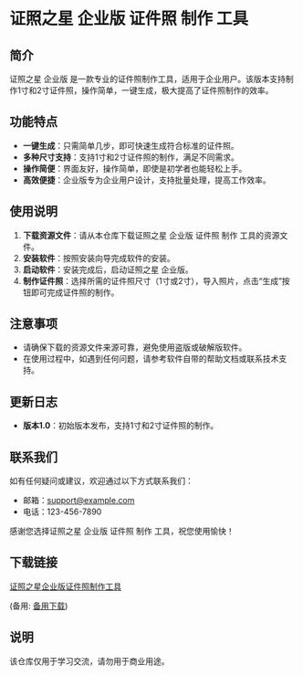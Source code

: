 # 证照之星 企业版 证件照 制作 工具

## 简介

证照之星 企业版 是一款专业的证件照制作工具，适用于企业用户。该版本支持制作1寸和2寸证件照，操作简单，一键生成，极大提高了证件照制作的效率。

## 功能特点

- **一键生成**：只需简单几步，即可快速生成符合标准的证件照。
- **多种尺寸支持**：支持1寸和2寸证件照的制作，满足不同需求。
- **操作简便**：界面友好，操作简单，即使是初学者也能轻松上手。
- **高效便捷**：企业版专为企业用户设计，支持批量处理，提高工作效率。

## 使用说明

1. **下载资源文件**：请从本仓库下载证照之星 企业版 证件照 制作 工具的资源文件。
2. **安装软件**：按照安装向导完成软件的安装。
3. **启动软件**：安装完成后，启动证照之星 企业版。
4. **制作证件照**：选择所需的证件照尺寸（1寸或2寸），导入照片，点击“生成”按钮即可完成证件照的制作。

## 注意事项

- 请确保下载的资源文件来源可靠，避免使用盗版或破解版软件。
- 在使用过程中，如遇到任何问题，请参考软件自带的帮助文档或联系技术支持。

## 更新日志

- **版本1.0**：初始版本发布，支持1寸和2寸证件照的制作。

## 联系我们

如有任何疑问或建议，欢迎通过以下方式联系我们：

- 邮箱：support@example.com
- 电话：123-456-7890

感谢您选择证照之星 企业版 证件照 制作 工具，祝您使用愉快！

## 下载链接
[证照之星企业版证件照制作工具]() 

(备用: [备用下载](https://pan.baidu.com/s/1FJ_7ncqiHRwSV84w2ce_aw?pwd=1234))

## 说明

该仓库仅用于学习交流，请勿用于商业用途。
